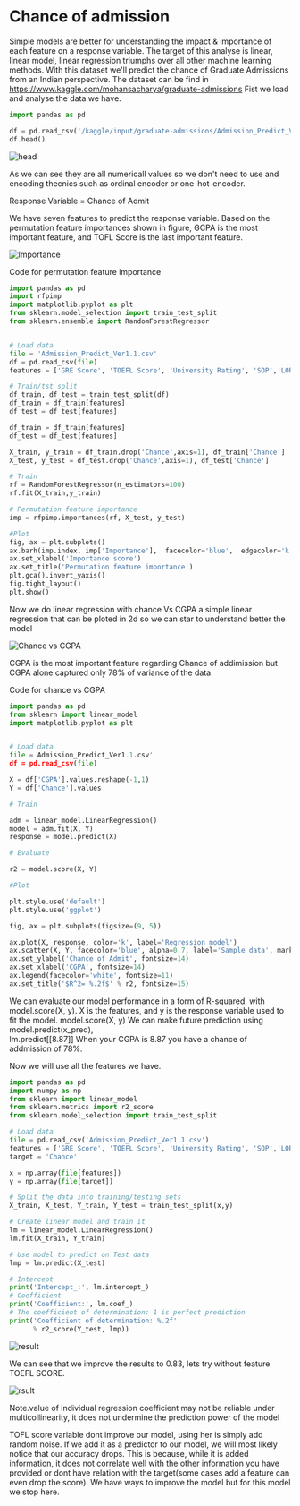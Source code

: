 # Chance of admission

Simple models are better for understanding the impact & importance of each feature on a response variable.
The target of this analyse is linear, linear model, linear regression triumphs over all other machine learning methods.
With this dataset we'll predict the chance of Graduate Admissions from an Indian perspective. The dataset can be find in https://www.kaggle.com/mohansacharya/graduate-admissions
Fist we load and analyse the data we have.




```python
import pandas as pd

df = pd.read_csv('/kaggle/input/graduate-admissions/Admission_Predict_Ver1.1.csv')
df.head()

```

![head](https://user-images.githubusercontent.com/83521233/122256502-8159be00-cea5-11eb-9ac5-49af270a9a20.png)

As we can see they are all numericall values so we don't need to use and encoding thecnics such as ordinal encoder
or one-hot-encoder. 

Response Variable = Chance of Admit

We have seven features to predict the response variable. Based on the permutation feature importances shown in figure, GCPA is the most important feature, and TOFL Score is the last important feature.

![Importance](https://user-images.githubusercontent.com/83521233/122263905-52474a80-cead-11eb-920a-9685c49e9de6.png)

Code for permutation feature importance


```python
import pandas as pd
import rfpimp
import matplotlib.pyplot as plt
from sklearn.model_selection import train_test_split
from sklearn.ensemble import RandomForestRegressor


# Load data
file = 'Admission_Predict_Ver1.1.csv'
df = pd.read_csv(file)
features = ['GRE Score', 'TOEFL Score', 'University Rating', 'SOP','LOR' , 'CGPA', 'Research','Chance' ]

# Train/tst split
df_train, df_test = train_test_split(df)
df_train = df_train[features]
df_test = df_test[features]

df_train = df_train[features]
df_test = df_test[features]

X_train, y_train = df_train.drop('Chance',axis=1), df_train['Chance']
X_test, y_test = df_test.drop('Chance',axis=1), df_test['Chance']

# Train
rf = RandomForestRegressor(n_estimators=100)
rf.fit(X_train,y_train)

# Permutation feature importance
imp = rfpimp.importances(rf, X_test, y_test)

#Plot
fig, ax = plt.subplots()
ax.barh(imp.index, imp['Importance'],  facecolor='blue',  edgecolor='k')
ax.set_xlabel('Importance score')
ax.set_title('Permutation feature importance')
plt.gca().invert_yaxis()
fig.tight_layout()
plt.show()
```

Now we do linear regression with chance Vs CGPA a simple linear regression that can be ploted in 2d so we can star to understand better the model



![Chance vs CGPA](https://user-images.githubusercontent.com/83521233/122263888-4f4c5a00-cead-11eb-8bf9-013edaa76550.png)

CGPA is the most important feature regarding Chance of addimission but CGPA alone captured only 78% of variance of the data.

Code for chance vs CGPA


```python
import pandas as pd
from sklearn import linear_model
import matplotlib.pyplot as plt


# Load data
file = Admission_Predict_Ver1.1.csv'
df = pd.read_csv(file)

X = df['CGPA'].values.reshape(-1,1)
Y = df['Chance'].values

# Train

adm = linear_model.LinearRegression()
model = adm.fit(X, Y)
response = model.predict(X)

# Evaluate

r2 = model.score(X, Y)

#Plot

plt.style.use('default')
plt.style.use('ggplot')

fig, ax = plt.subplots(figsize=(9, 5))

ax.plot(X, response, color='k', label='Regression model')
ax.scatter(X, Y, facecolor='blue', alpha=0.7, label='Sample data', marker='+' )
ax.set_ylabel('Chance of Admit', fontsize=14)
ax.set_xlabel('CGPA', fontsize=14)
ax.legend(facecolor='white', fontsize=11)
ax.set_title('$R^2= %.2f$' % r2, fontsize=15)
```

We can evaluate our model performance in a form of R-squared, with model.score(X, y). X is the features, and y is the response variable used to fit the model. model.score(X, y)
We can make future prediction using model.predict(x_pred),  
lm.predict[[8.87]] 
When your CGPA is 8.87 you have a chance of addmission of 78%.


Now we will use all the features we have.



```python
import pandas as pd
import numpy as np
from sklearn import linear_model
from sklearn.metrics import r2_score
from sklearn.model_selection import train_test_split

# Load data
file = pd.read_csv('Admission_Predict_Ver1.1.csv')
features = ['GRE Score', 'TOEFL Score', 'University Rating', 'SOP','LOR' , 'CGPA', 'Research', ]
target = 'Chance'

x = np.array(file[features])
y = np.array(file[target])

# Split the data into training/testing sets
X_train, X_test, Y_train, Y_test = train_test_split(x,y)

# Create linear model and train it
lm = linear_model.LinearRegression()
lm.fit(X_train, Y_train)

# Use model to predict on Test data
lmp = lm.predict(X_test)

# Intercept
print('Intercept_:', lm.intercept_)
# Coefficient
print('Coefficient:', lm.coef_)
# The coefficient of determination: 1 is perfect prediction
print('Coefficient of determination: %.2f'
      % r2_score(Y_test, lmp))
```

![result](https://user-images.githubusercontent.com/83521233/122311903-922c2300-cee9-11eb-8508-247f794422f7.png)

We can see that we improve the results to 0.83, lets try without feature TOEFL SCORE.

![rsult](https://user-images.githubusercontent.com/83521233/122311903-922c2300-cee9-11eb-8508-247f794422f7.png)

Note.value of individual regression coefficient may not be reliable under multicollinearity, it does not undermine the prediction power of the model

TOFL score  variable dont improve our model, using her is simply add random noise. If we add it as a predictor to our model, we will most likely notice that our accuracy drops. This is because, while it is added information, it does not correlate well with the other information you have provided or dont have relation with the target(some cases add a feature can even drop the score).
We have ways to improve the model but for this model we stop here.



```python

```
